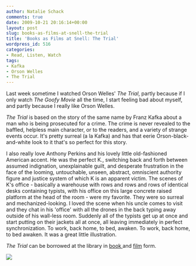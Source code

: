 ```yaml
---
author: Natalie Schack
comments: true
date: 2009-10-21 20:16:14+00:00
layout: post
slug: books-as-films-at-snell-the-trial
title: 'Books as Films at Snell: The Trial'
wordpress_id: 516
categories:
- Read, Listen, Watch
tags:
- Kafka
- Orson Welles
- The Trial
---
```


Last week sometime I watched Orson Welles' _The Trial_, partly because if I only watch _The Goofy Movie_ all the time, I start feeling bad about myself, and partly because I really like Orson Welles. 

_The Trial_ is based on the story of the same name by Franz Kafka about a man who is being prosecuted for a crime. The crime is never revealed to the baffled, helpless main character, or to the readers, and a variety of strange events occur. It's pretty surreal (a la Kafka) and has that eerie Orson-black-and-white look to it that's so perfect for this story.

I also really love Anthony Perkins and his lovely little old-fashioned American accent. He was the perfect K., switching back and forth between assumed indignation, unexplainable guilt, and desperate frustration in the face of the looming, untouchable, unseen, abstract, omniscient authority figure and justice system of which K is an apparent victim. The scenes of K's office - basically a warehouse with rows and rows and rows of identical desks containing typists, with his office on this large concrete raised platform at the head of the room - were my favorite. They were so surreal and mechanized-looking. I loved the scene when his uncle comes to visit and they chat in his 'office' with all the drones in the back typing away outside of his wall-less room. Suddenly all of the typists get up at once and start putting on their jackets all at once, all leaving immediately in perfect synchronization. To work, back home, to bed, awaken. To work, back home, to bed awaken. It was a great little illustration.

_The Trial_ can be borrowed at the library in [book ](http://nucat.lib.neu.edu/search~S13?/aKafka%2C+Franz%2C+1883-1924/akafka+franz+1883+1924/1%2C1%2C80%2CE/frameset&FF=akafka+franz+1883+1924&51%2C%2C80)and [film](http://nucat.lib.neu.edu/search~S13?/awelles%2C+orson/awelles+orson/1%2C2%2C42%2CE/frameset&FF=awelles+orson+1915+1985&37%2C%2C41/indexsort=-) form.

![](http://archive.sensesofcinema.com/images/directors/03/24/trial.jpg)
